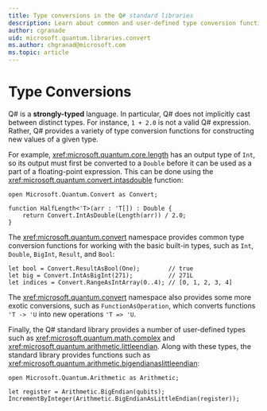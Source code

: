 ```yaml
---
title: Type conversions in the Q# standard libraries
description: Learn about common and user-defined type conversion functions in the Q# standard libraries. 
author: cgranade
uid: microsoft.quantum.libraries.convert
ms.author: chgranad@microsoft.com 
ms.topic: article
---
```


# Type Conversions #

Q# is a **strongly-typed** language.
In particular, Q# does not implicitly cast between distinct types. For instance, `1 + 2.0` is not a valid Q# expression.
Rather, Q# provides a variety of type conversion functions for constructing new values of a given type.

For example, <xref:microsoft.quantum.core.length> has an output type of `Int`, so its output must first be converted to a `Double` before it can be used as a part of a floating-point expression.
This can be done using the <xref:microsoft.quantum.convert.intasdouble> function:

```qsharp
open Microsoft.Quantum.Convert as Convert;

function HalfLength<'T>(arr : 'T[]) : Double {
    return Convert.IntAsDouble(Length(arr)) / 2.0;
}
```

The <xref:microsoft.quantum.convert> namespace provides common type conversion functions for working with the basic built-in types, such as `Int`, `Double`, `BigInt`, `Result`, and `Bool`:

```qsharp
let bool = Convert.ResultAsBool(One);        // true
let big = Convert.IntAsBigInt(271);          // 271L
let indices = Convert.RangeAsIntArray(0..4); // [0, 1, 2, 3, 4]
```

The <xref:microsoft.quantum.convert> namespace also provides some more exotic conversions, such as `FunctionAsOperation`, which converts functions `'T -> 'U` into new operations `'T => 'U`.

Finally, the Q# standard library provides a number of user-defined types such as <xref:microsoft.quantum.math.complex> and <xref:microsoft.quantum.arithmetic.littleendian>.
Along with these types, the standard library provides functions such as <xref:microsoft.quantum.arithmetic.bigendianaslittleendian>:

```Q#
open Microsoft.Quantum.Arithmetic as Arithmetic;

let register = Arithmetic.BigEndian(qubits);
IncrementByInteger(Arithmetic.BigEndianAsLittleEndian(register));
```
